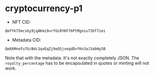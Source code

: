 # cryptocurrency-p1

- NFT CID:
```
QmfYk75mcsGy9jqAKmi9vrfGLRYKF76PtMgoiu73Uf7iei
```
- Metadata CID:
```
QmX6Mnefu7GcBdc1qxEqZj9eQSjveqdDvfKn3aJ3abHy5B
```
Note that with the metadata. It's not exactly completely JSON. The `royalty_percentage` has to be encapsulated in quotes or minting will not work.